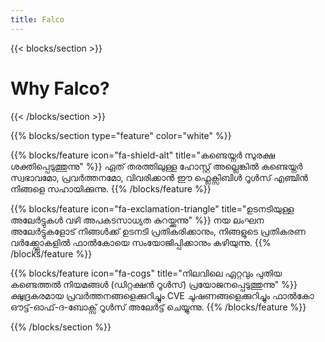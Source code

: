 ```yaml
---
title: Falco
---
```


{{< blocks/section >}}
<div class="col">
<h1 class="text-center">Why Falco?</h1>
</div>

{{< /blocks/section >}}



{{% blocks/section type="feature" color="white" %}}

{{% blocks/feature icon="fa-shield-alt" title="കണ്ടെയ്നർ സുരക്ഷ ശക്തിപ്പെടുത്തുന്നു" %}}
ഏത് തരത്തിലുള്ള ഹോസ്റ്റ് അല്ലെങ്കിൽ കണ്ടെയ്നർ സ്വഭാവമോ, പ്രവർത്തനമോ, വിവരിക്കാൻ ഈ ഫ്ലെക്സിബിൾ റൂൾസ് എഞ്ചിൻ നിങ്ങളെ സഹായിക്കുന്നു.
{{% /blocks/feature %}}

{{% blocks/feature icon="fa-exclamation-triangle" title="ഉടനടിയുള്ള  അലേർട്ടുകൾ വഴി അപകടസാധ്യത കുറയ്ക്കുന്നു" %}}
നയ ലംഘന അലേർട്ടുകളോട് നിങ്ങൾക്ക് ഉടനടി പ്രതികരിക്കാനും, നിങ്ങളുടെ പ്രതികരണ വർക്ക്ഫ്ലോകളിൽ ഫാൽകോയെ സംയോജിപ്പിക്കാനും കഴിയുന്നു.
{{% /blocks/feature %}}

{{% blocks/feature icon="fa-cogs" title="നിലവിലെ ഏറ്റവും പുതിയ കണ്ടെത്തൽ നിയമങ്ങൾ (ഡിറ്റക്ഷൻ റൂൾസ്) പ്രയോജനപ്പെടുത്തുന്നു" %}}
ക്ഷുദ്രകരമായ പ്രവർത്തനങ്ങളെക്കുറിച്ചും CVE ചൂഷണങ്ങളെക്കുറിച്ചും ഫാൽകോ ഔട്ട്-ഓഫ്-ദ-ബോക്സ് റൂൾസ്  അലേർട്ട് ചെയ്യുന്നു.
{{% /blocks/feature %}}


{{% /blocks/section %}}

